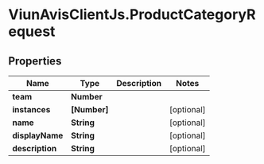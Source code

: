 # ViunAvisClientJs.ProductCategoryRequest

## Properties

Name | Type | Description | Notes
------------ | ------------- | ------------- | -------------
**team** | **Number** |  | 
**instances** | **[Number]** |  | [optional] 
**name** | **String** |  | [optional] 
**displayName** | **String** |  | [optional] 
**description** | **String** |  | [optional] 


